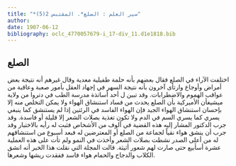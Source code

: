 ```yaml
---
title: "*سير العلم : الصلع*. المقتبس 2(5)"
author: 
date: 1907-06-12
bibliography: oclc_4770057679-i_17-div_11.d1e1818.bib
---
```




##  الصلع 


 اختلفت الآراء في الصلع فقال بعضهم بأنه حلمة طفيلية معدية وقال غيرهم أنه نتيجة بعض أمراض وأوجاع وارتأى آخرون بأنه نتيجة السهر في إجهاد العقل بأمور صعبة وعاقبة من عواقب الهموم والاضطرابات. وقد تبين ل  أحد  أساتذة مدرسة الطب في دتروا من ولاية ميشيغأن الأميركية بأن الصلع يحدث من فساد استنشاق الهواء ولا يمكن التخلص منه إلا بإحسان استنشاق الهواء الجيد فإن الهواء الفاسد في الرئتين إذا لم يستنشق كما ينبغي يسري كما يسري السم في الدم ولا تكون تغذية بصلات الشعر إلا قليلة أو فاسدة. وقد جرب الدكتور المشار إليه هذه القضية في ألوف من الأشخاص فثبت له رأيه بالاختبار وقد جرب أن ينشق هواء نقياً لجماعة من الصلع أو المعترضين له فبعد أسبوع من استنشاقهم له من أعلى الصدر نشطت بصلات الشعر وأخذت في النمو ولم تأت على هذه العملية  عشرة  أسأبيع حتى صارت لهم شعور أثيثة. قالت المجلة التي نقلت هذا الخبر أنه انشق الكلاب والدجاج والحمام هواء فاسد ففقدت ريشها وشعرها. 
